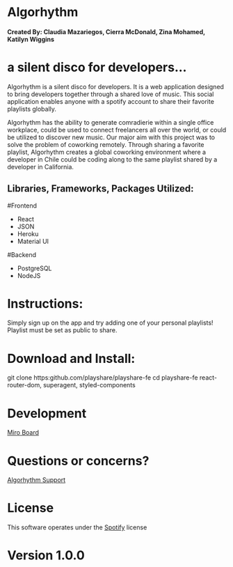 # Algorhythm 

#### Created By: Claudia Mazariegos, Cierra McDonald, Zina Mohamed, Katilyn Wiggins

# a silent disco for developers... 

Algorhythm is a silent disco for developers. It is a web application designed to bring developers together through a shared love of music. This social application enables anyone with a spotify account to share their favorite playlists globally. 

Algorhythm has the ability to generate comradierie within a single office workplace, could be used to connect freelancers all over the world, or could be utilized to discover new music. Our major aim with this project was to solve the problem of coworking remotely. Through sharing a favorite playlist, Algorhythm creates a global coworking environment where a developer in Chile could be coding along to the same playlist shared by a developer in California. 




## Libraries, Frameworks, Packages Utilized: 
#Frontend 
- React
- JSON
- Heroku
- Material UI

#Backend
- PostgreSQL
- NodeJS

 
# Instructions: 
Simply sign up on the app and try adding one of your personal playlists! Playlist must be set as public to share. 

# Download and Install: 

git clone https:github.com/playshare/playshare-fe
cd playshare-fe
react-router-dom, superagent, styled-components 

# Development
[Miro Board](https://miro.com/app/board/o9J_lQhM7Wo=/)


# Questions or concerns?
[Algorhythm Support](katilynswiggins@gmail.com)

# License 
This software operates under the [Spotify](https://developer.spotify.com/terms/) license

# Version 1.0.0 
